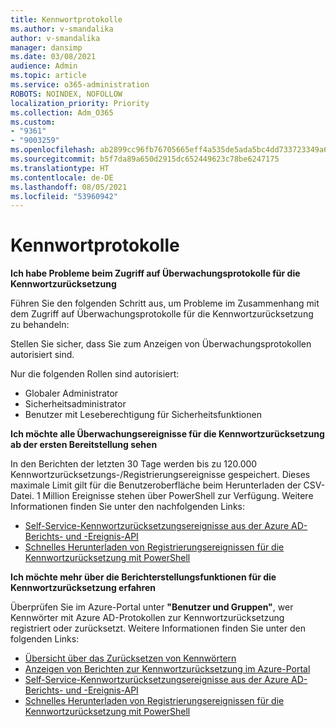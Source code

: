 ```yaml
---
title: Kennwortprotokolle
ms.author: v-smandalika
author: v-smandalika
manager: dansimp
ms.date: 03/08/2021
audience: Admin
ms.topic: article
ms.service: o365-administration
ROBOTS: NOINDEX, NOFOLLOW
localization_priority: Priority
ms.collection: Adm_O365
ms.custom:
- "9361"
- "9003259"
ms.openlocfilehash: ab2899cc96fb76705665eff4a535de5ada5bc4dd733723349a6fb649adfb034b
ms.sourcegitcommit: b5f7da89a650d2915dc652449623c78be6247175
ms.translationtype: HT
ms.contentlocale: de-DE
ms.lasthandoff: 08/05/2021
ms.locfileid: "53960942"
---
```

# <a name="password-logs"></a>Kennwortprotokolle

**Ich habe Probleme beim Zugriff auf Überwachungsprotokolle für die Kennwortzurücksetzung**

Führen Sie den folgenden Schritt aus, um Probleme im Zusammenhang mit dem Zugriff auf Überwachungsprotokolle für die Kennwortzurücksetzung zu behandeln:

Stellen Sie sicher, dass Sie zum Anzeigen von Überwachungsprotokollen autorisiert sind. 

Nur die folgenden Rollen sind autorisiert:
 - Globaler Administrator
 - Sicherheitsadministrator
 - Benutzer mit Leseberechtigung für Sicherheitsfunktionen

**Ich möchte alle Überwachungsereignisse für die Kennwortzurücksetzung ab der ersten Bereitstellung sehen**

In den Berichten der letzten 30 Tage werden bis zu 120.000 Kennwortzurücksetzungs-/Registrierungsereignisse gespeichert. Dieses maximale Limit gilt für die Benutzeroberfläche beim Herunterladen der CSV-Datei. 1 Million Ereignisse stehen über PowerShell zur Verfügung.
Weitere Informationen finden Sie unter den nachfolgenden Links:

- [Self-Service-Kennwortzurücksetzungsereignisse aus der Azure AD-Berichts- und -Ereignis-API](https://docs.microsoft.com/azure/active-directory/authentication/howto-sspr-reporting)
- [Schnelles Herunterladen von Registrierungsereignissen für die Kennwortzurücksetzung mit PowerShell](https://docs.microsoft.com/azure/active-directory/authentication/howto-sspr-reporting)

**Ich möchte mehr über die Berichterstellungsfunktionen für die Kennwortzurücksetzung erfahren**

Überprüfen Sie im Azure-Portal unter **"Benutzer und Gruppen"**, wer Kennwörter mit Azure AD-Protokollen zur Kennwortzurücksetzung registriert oder zurücksetzt.
Weitere Informationen finden Sie unter den folgenden Links:

- [Übersicht über das Zurücksetzen von Kennwörtern](https://docs.microsoft.com/azure/active-directory/authentication/howto-sspr-reporting)
- [Anzeigen von Berichten zur Kennwortzurücksetzung im Azure-Portal](https://docs.microsoft.com/azure/active-directory/authentication/howto-sspr-reporting)
- [Self-Service-Kennwortzurücksetzungsereignisse aus der Azure AD-Berichts- und -Ereignis-API](https://docs.microsoft.com/azure/active-directory/authentication/howto-sspr-reporting)
- [Schnelles Herunterladen von Registrierungsereignissen für die Kennwortzurücksetzung mit PowerShell](https://docs.microsoft.com/azure/active-directory/authentication/howto-sspr-reporting)


